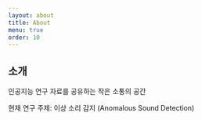 ```yaml
---
layout: about
title: About
menu: true
order: 10
---
```


## 소개

인공지능 연구 자료를 공유하는 작은 소통의 공간

현재 연구 주제: 이상 소리 감지 (Anomalous Sound Detection)

